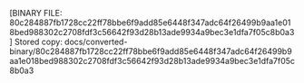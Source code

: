 [BINARY FILE: 80c284887fb1728cc22ff78bbe6f9add85e6448f347adc64f26499b9aa1e018bed988302c2708fdf3c56642f93d28b13ade9934a9bec3e1dfa7f05c8b0a3]
Stored copy: docs/converted-binary/80c284887fb1728cc22ff78bbe6f9add85e6448f347adc64f26499b9aa1e018bed988302c2708fdf3c56642f93d28b13ade9934a9bec3e1dfa7f05c8b0a3
